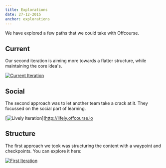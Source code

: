 ```yaml
---
title: Explorations
date: 27-12-2015
anchor: explorations
---
```

We have explored a few paths that we could take with Offcourse. 

## Current

Our second iteration is aiming more towards a flatter structure, while maintaining the core idea's. 

[![Current Iteration](current-iteration.png)](http://staging.offcourse.io)

## Social

The second approach was to let another team take a crack at it. They focussed on the social part of learning.

[![Lively Iteration](iteration-lifely.png)](http://lifely.offcourse.io

## Structure

The first approach we took was structuring the content with a waypoint and checkpoints. You can explore it here: 

[![First Iteration](offcourse-first.png)](http://old.offcourse.io)




